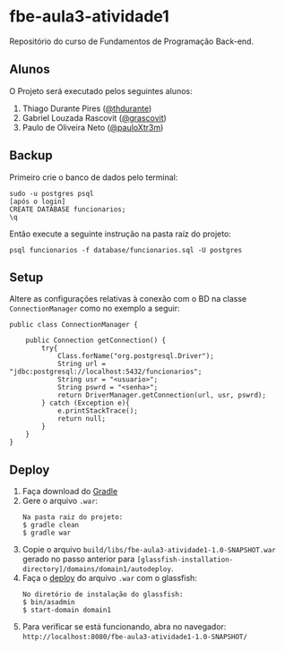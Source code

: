 # fbe-aula3-atividade1
Repositório do curso de Fundamentos de Programação Back-end.

## Alunos
O Projeto será executado pelos seguintes alunos:
1. Thiago Durante Pires ([@thdurante](https://github.com/thdurante))
2. Gabriel Louzada Rascovit ([@grascovit](https://github.com/grascovit))
3. Paulo de Oliveira Neto ([@pauloXtr3m](https://github.com/pauloXtr3m))

## Backup
Primeiro crie o banco de dados pelo terminal:
```
sudo -u postgres psql
[após o login]                      
CREATE DATABASE funcionarios;
\q
```
Então execute a seguinte instrução na pasta raíz do projeto:
```
psql funcionarios -f database/funcionarios.sql -U postgres
```

## Setup
Altere as configurações relativas à conexão com o BD na classe `ConnectionManager` como no exemplo a seguir:
```
public class ConnectionManager {

    public Connection getConnection() {
        try{
            Class.forName("org.postgresql.Driver");
            String url = "jdbc:postgresql://localhost:5432/funcionarios";
            String usr = "<usuario>";
            String pswrd = "<senha>";
            return DriverManager.getConnection(url, usr, pswrd);
        } catch (Exception e){
            e.printStackTrace();
            return null;
        }
    }
}
```

## Deploy
1. Faça download do [Gradle](https://gradle.org)
2. Gere o arquivo `.war`:
    ```
    Na pasta raiz do projeto:
    $ gradle clean
    $ gradle war
    ```
3. Copie o arquivo `build/libs/fbe-aula3-atividade1-1.0-SNAPSHOT.war` gerado no passo anterior para `[glassfish-installation-directory]/domains/domain1/autodeploy`.
4. Faça o [deploy](https://dzone.com/articles/how-deploy-war-file-using) do arquivo `.war` com o glassfish:
    ```
    No diretório de instalação do glassfish:
    $ bin/asadmin
    $ start-domain domain1
    ```
5. Para verificar se está funcionando, abra no navegador: `http://localhost:8080/fbe-aula3-atividade1-1.0-SNAPSHOT/`
